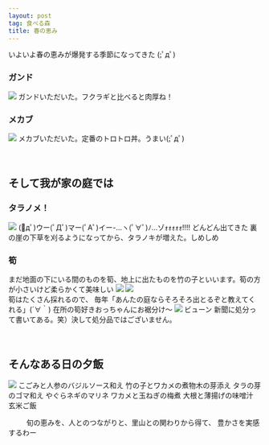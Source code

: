```yaml
---
layout: post
tag: 食べる森
title: 春の恵み
---
```


いよいよ春の恵みが爆発する季節になってきた (;ﾟдﾟ)

### ガンド
![](https://kobapan.com/f/13789938673_74a7020a1b.jpg)
ガンドいただいた。フクラギと比べると肉厚ね！

### メカブ
![](https://kobapan.com/f/13790262974_3dc14fd66e.jpg)
メカブいただいた。定番のトロトロ丼。うまい(;ﾟдﾟ)

　
## そして我が家の庭では
### タラノメ！
![](https://kobapan.com/f/13789961363_ed0bdf5614.jpg)
(ﾟдﾟ)ウー(ﾟДﾟ)マー(ﾟAﾟ)イー-…ヽ(ﾟ∀ﾟ)ﾉ…ゾｫｫｫｫｫ!!!!
どんどん出てきた
裏の崖の下草を刈るようになってから、タラノキが増えた。しめしめ

### 筍
まだ地面の下にいる間のものを筍、地上に出たものを竹の子といいます。筍の方が小さいけど柔らかくて美味しい
![](https://kobapan.com/f/13789973063_4e2dd9521a.jpg)
![](https://kobapan.com/f/13789813193_642bc2f23c.jpg)  
筍はたくさん採れるので、
毎年「あんたの庭ならそろそろ出とるぞと教えてくれる」(´∀｀)
在所の筍好きおっちゃんにお裾分け〜
![](https://kobapan.com/f/13790357814_05e8b69113.jpg)
ビューン
新聞に処分って書いてある。笑）決して処分品ではございません。

　
　
## そんなある日の夕飯
![](https://kobapan.com/f/13858710353_9df38dfc1b.jpg)
こごみと人参のバジルソース和え
竹の子とワカメの煮物木の芽添え
タラの芽のゴマ和え
やぐらネギのマリネ
ワカメと玉ねぎの梅煮
大根と薄揚げの味噌汁
玄米ご飯

　
　
旬の恵みを、人とのつながりと、里山との関わりから得て、
豊かさを実感するわー
